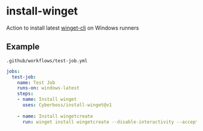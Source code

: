 # install-winget
Action to install latest [winget-cli](https://github.com/microsoft/winget-cli) on Windows runners

## Example

`.github/workflows/test-job.yml`
```yml
jobs:
  test-job:
    name: Test Job
    runs-on: windows-latest
    steps:
    - name: Install winget
      uses: Cyberboss/install-winget@v1
      
    - name: Install wingetcreate
      run: winget install wingetcreate --disable-interactivity --accept-source-agreements
```
